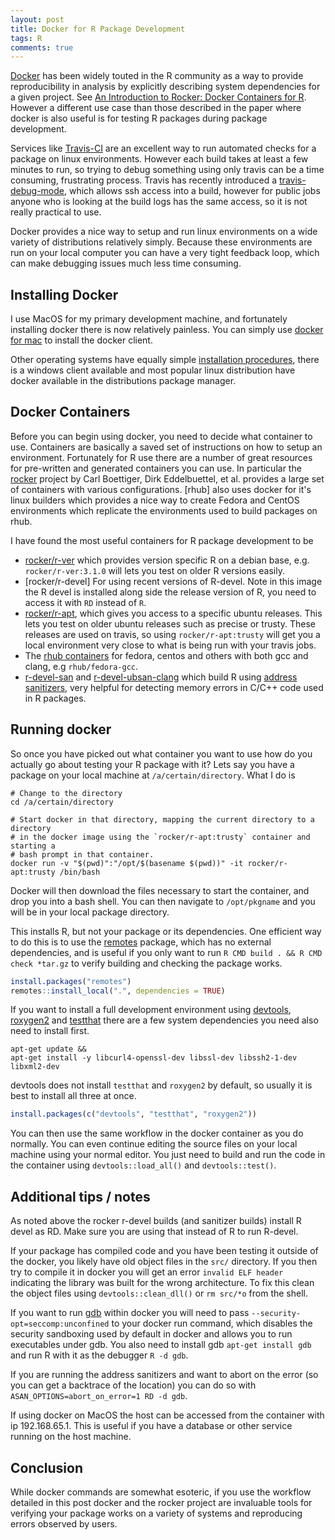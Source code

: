 ```yaml
---
layout: post
title: Docker for R Package Development
tags: R
comments: true
---
```


[Docker] has been widely touted in the R community as a way to provide
reproducibility in analysis by explicitly describing system dependencies for a
given project. See [An Introduction to Rocker: Docker Containers for
R](https://arxiv.org/abs/1710.03675). However a different use case than those
described in the paper where docker is also useful is for testing R packages
during package development.

Services like [Travis-CI][travis] are an excellent way to run automated checks for a
package on linux environments. However each build takes at least a few minutes
to run, so trying to debug something using only travis can be a time consuming,
frustrating process. Travis has recently introduced a [travis-debug-mode],
which allows ssh access into a build, however for public jobs anyone who is
looking at the build logs has the same access, so it is not really practical to
use.

Docker provides a nice way to setup and run linux environments on a wide
variety of distributions relatively simply. Because these environments are run
on your local computer you can have a very tight feedback loop, which can make
debugging issues much less time consuming.

## Installing Docker

I use MacOS for my primary development machine, and fortunately installing
docker there is now relatively painless. You can simply use [docker for
mac](https://docs.docker.com/docker-for-mac/install/) to install the docker
client.

Other operating systems have equally simple [installation
procedures](https://docs.docker.com/engine/installation/#supported-platforms),
there is a windows client available and most popular linux distribution have
docker available in the distributions package manager.

## Docker Containers

Before you can begin using docker, you need to decide what container to use.
Containers are basically a saved set of instructions on how to setup an environment.
Fortunately for R use there are a number of great resources for pre-written and generated
containers you can use. In particular the [rocker] project by Carl Boettiger,
Dirk Eddelbuettel, et al. provides a large set of containers with various
configurations. [rhub] also uses docker for it's linux builders which provides
a nice way to create Fedora and CentOS environments which replicate the
environments used to build packages on rhub.

I have found the most useful containers for R package development to be

- [rocker/r-ver](https://github.com/rocker-org/rocker#versioned-stack-builds-on-r-ver)
  which provides version specific R on a debian base, e.g. `rocker/r-ver:3.1.0`
  will lets you test on older R versions easily.
- [rocker/r-devel] For using recent versions of R-devel. Note in this image the
  R devel is installed along side the release version of R, you need to access
  it with `RD` instead of `R`.
- [rocker/r-apt](https://github.com/rocker-org/rocker/tree/master/r-apt), which
  gives you access to a specific ubuntu releases. This lets you test on older
  ubuntu releases such as precise or trusty. These releases are used on travis,
  so using `rocker/r-apt:trusty` will get you a local environment very close to
  what is being run with your travis jobs.
- The [rhub containers](https://github.com/r-hub/rhub-linux-builders) for
  fedora, centos and others with both gcc and clang, e.g `rhub/fedora-gcc`.
- [r-devel-san](https://hub.docker.com/r/rocker/r-devel-san/) and
  [r-devel-ubsan-clang](https://hub.docker.com/r/rocker/r-devel-ubsan-clang/)
  which build R using [address sanitizers], very helpful for detecting memory
  errors in C/C++ code used in R packages.

## Running docker

So once you have picked out what container you want to use how do you actually
go about testing your R package with it? Lets say you have a package on your
local machine at `/a/certain/directory`. What I do is

```shell
# Change to the directory
cd /a/certain/directory

# Start docker in that directory, mapping the current directory to a directory
# in the docker image using the `rocker/r-apt:trusty` container and starting a
# bash prompt in that container.
docker run -v "$(pwd)":"/opt/$(basename $(pwd))" -it rocker/r-apt:trusty /bin/bash
```

Docker will then download the files necessary to start the container, and drop
you into a bash shell. You can then navigate to `/opt/pkgname` and you will be in
your local package directory.

This installs R, but not your package or its dependencies.
One efficient way to do this is to use the
[remotes](https://cran.r-project.org/package=remotes) package, which has no
external dependencies, and is useful if you only want to run `R CMD build . &&
R CMD check *tar.gz` to verify building and checking the package works.

```r
install.packages("remotes")
remotes::install_local(".", dependencies = TRUE)
```

If you want to install a full development environment using
[devtools](https://cran.r-project.org/package=devtools),
[roxygen2](https://cran.r-project.org/package=roxygen2) and
[testthat](https://cran.r-project.org/package=testthat) there are a few system
dependencies you need also need to install first.

```shell
apt-get update &&
apt-get install -y libcurl4-openssl-dev libssl-dev libssh2-1-dev libxml2-dev
```

devtools does not install `testthat` and `roxygen2` by default, so usually it
is best to install all three at once.

```r
install.packages(c("devtools", "testthat", "roxygen2"))
```

You can then use the same workflow in the docker container as you do normally.
You can even continue editing the source files on your local machine using your
normal editor. You just need to build and run the code in the container using
`devtools::load_all()` and `devtools::test()`.

## Additional tips / notes

As noted above the rocker r-devel builds (and sanitizer builds) install R
devel as RD. Make sure you are using that instead of R to run R-devel.

If your package has compiled code and you have been testing it outside of the
docker, you likely have old object files in the `src/` directory. If you then
try to compile it in docker you will get an error `invalid ELF header`
indicating the library was built for the wrong architecture. To fix this clean
the object files using `devtools::clean_dll()` or `rm src/*o` from the shell.

If you want to run [gdb](https://www.gnu.org/software/gdb/) within docker you will need to pass
`--security-opt=seccomp:unconfined` to your docker run command, which disables
the security sandboxing used by default in docker and allows you to run
executables under gdb. You also need to install gdb `apt-get install gdb` and
run R with it as the debugger `R -d gdb`.

If you are running the address sanitizers and want to abort on the error (so
you can get a backtrace of the location) you can do so with
`ASAN_OPTIONS=abort_on_error=1 RD -d gdb`.

If using docker on MacOS the host can be accessed from the container with ip
192.168.65.1. This is useful if you have a database or other service running on
the host machine.

## Conclusion

While docker commands are somewhat esoteric, if you use the workflow detailed
in this post docker and the rocker project are invaluable tools for verifying
your package works on a variety of systems and reproducing errors observed by
users.

[Docker]: https://www.docker.com
[travis]: https://www.travis-ci.org
[travis-debug-mode]: https://docs.travis-ci.com/user/running-build-in-debug-mode/
[rocker]: https://github.com/rocker-org/rocker
[address sanitizers]: https://github.com/google/sanitizers/wiki/AddressSanitizer
